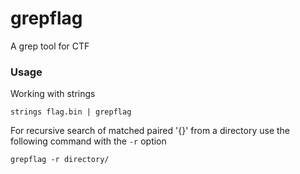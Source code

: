 # grepflag
A grep tool for CTF

### Usage

Working with strings
```
strings flag.bin | grepflag
```

For recursive search of matched paired '{}' from a directory use the following command with the `-r` option
```
grepflag -r directory/
```